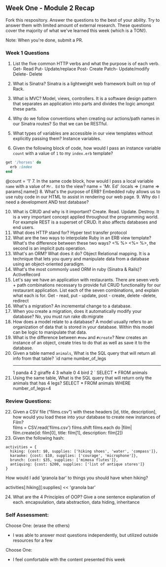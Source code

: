 ## Week One - Module 2 Recap

Fork this respository. Answer the questions to the best of your ability. Try to answer them with limited amount of external research. These questions cover the majority of what we've learned this week (which is a TON!).

Note: When you're done, submit a PR.

### Week 1 Questions

1. List the five common HTTP verbs and what the purpose is of each verb.
  Get- Read
  Put- Update/replace
  Post- Create
  Patch- Update/modify
  Delete- Delete

2. What is Sinatra?
  Sinatra is a lightweight web framework built on top of Rack.
3. What is MVC?
  Model, views, controllers. It is a software design pattern that separates
  an application into parts and divides the logic amongst these parts.
4. Why do we follow conventions when creating our actions/path names in our Sinatra routes?
  So that we can be RESTful.
5. What types of variables are accessible in our view templates without explicitly passing them?
  Instance variables.
6. Given the following block of code, how would I pass an instance variable `count` with a value of `1` to my `index.erb` template?

  ```ruby
  get '/horses' do
    erb :index
  end
  ```
  @count = '1'
7. In the same code block, how would I pass a local variable `name` with a value of `Mr. Ed` to the view?
  name = 'Mr. Ed' :locals => {:name => params[:name]}
8. What's the purpose of ERB?
  Embedded ruby allows us to use ruby code in our HTML to assist in rendering
  our web page.
9. Why do I need a development AND test database?

10. What is CRUD and why is it important?
  Create. Read. Update. Destroy. It is a very important concept applied throughout
  the programming world. For example REST is a superset of CRUD. It also affects
  databases and end users.
11. What does HTTP stand for?
  Hyper text transfer protocol
12. What are the two ways to interpolate Ruby in an ERB view template? What's the difference between these two ways?
  <% %> <%= %>, the second is an implicit puts operation.
13. What's an ORM? What does it do?
  Object Relational mapping. It is a technique that lets you query and manipulate
  data from a database using an object-oriented paradigm.
14. What's the most commonly used ORM in ruby (Sinatra & Rails)?
  ActiveRecord
15. Let's say we have an application with restaurants. There are seven verb + path combinations necessary to provide full CRUD functionality for our restaurant application. List each of the seven combinations, and explain what each is for.
  Get - read, put - update, post - create, delete -delete, redirect
16. What's a migration?
 An incremental change to a database.
17. When you create a migration, does it automatically modify your database?
  No, you must run rake db:migrate
18. How does a model relate to a database?
  A model usually refers to an organization of data that is stored in your database.
  Within this model can be logic to manipulate that data.
19. What is the difference between `#new` and `#create`?
  New creates an instance of an object, create tries to do that as well as save it
  to the database.
20. Given a table named `animals`, What is the SQL query that will return all info from that table?
    `id     name        number_of_legs
    -----   ------      --------------
      1     panda       4
      2     giraffe     4
      3     whale       0
      4     bird        2
    `
    SELECT * FROM animals
21. Using the same table, What is the SQL query that will return only the animals that has 4 legs?
  SELECT * FROM animals WHERE number_of_legs=4

### Review Questions:  
22. Given a CSV file (“films.csv”) with these headers [id, title, description], how would you load these into your database to create new instances of Film?  
  films = CSV.read('films.csv')
  films.shift
  films.each do |film|
    film.create(id: film[0], title: film[1], description: film[2])
23. Given the following hash:
```
activities = {
  hiking: {cost: $0, supplies: ['hiking shoes', 'water', 'compass']},
  karaoke: {cost: $10, supplies: ['courage', 'microphone']},
  brunch: {cost: $35, supplies: ['mimosa flutes']},
  antiquing: {cost: $200, supplies: ['list of antique stores']}
}
```
How would I add 'granola bar' to things you should have when hiking?

  activities[:hiking][:supplies] << 'granola bar'

24. What are the 4 Principles of OOP? Give a one sentence explanation of each.
  encapsulation, data abstraction, data hiding, inheritance

### Self Assessment:
Choose One: (erase the others)
* I was able to answer most questions independently, but utilized outside resources for a few

Choose One:
* I feel comfortable with the content presented this week
